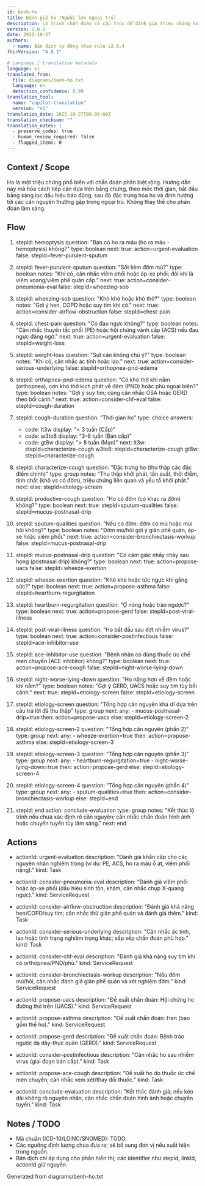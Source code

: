 ```yaml
---
id: benh-ho
title: Đánh giá ho (Người lớn ngoại trú)
description: Lộ trình chẩn đoán có cấu trúc để đánh giá triệu chứng ho trong bối cảnh ngoại trú, ưu tiên sàng lọc dấu hiệu báo động, phân loại theo thời gian và các căn nguyên thường gặp (UACS, hen, GERD, ho do ức chế men chuyển, viêm phổi, giãn phế quản).
version: 1.0.0
date: 2025-10-27
authors:
  - name: Bản dịch tự động theo rule v2.6.4
fhirVersion: "4.0.1"

# Language / translation metadata
language: vi
translated_from:
  file: diagrams/benh-ho.txt
  language: en
  detection_confidence: 0.99
translation_tool:
  name: "copilot-translation"
  version: "v1"
translation_date: 2025-10-27T00:00:00Z
translation_checksum: ""
translation_notes: |
  - preserve_codes: true
  - human_review_required: false
  - flagged_items: 0
---
```


## Context / Scope
Ho là một triệu chứng phổ biến với chẩn đoán phân biệt rộng. Hướng dẫn này mã hóa cách tiếp cận dựa trên bằng chứng, theo mốc thời gian, bắt đầu bằng sàng lọc dấu hiệu báo động, sau đó đặc trưng hóa ho và định hướng tới các căn nguyên thường gặp trong ngoại trú. Không thay thế cho phán đoán lâm sàng.

## Flow

1. stepId: hemoptysis
   question: "Bạn có ho ra máu (ho ra máu - hemoptysis) không?"
   type: boolean
   next:
     true: action=urgent-evaluation
     false: stepId=fever-purulent-sputum

2. stepId: fever-purulent-sputum
   question: "Sốt kèm đờm mủ?"
   type: boolean
   notes: "Khi có, cân nhắc viêm phổi hoặc áp-xe phổi; đôi khi là viêm xoang/viêm phế quản cấp."
   next:
     true: action=consider-pneumonia-eval
     false: stepId=wheezing-sob

3. stepId: wheezing-sob
   question: "Khò khè hoặc khó thở?"
   type: boolean
   notes: "Gợi ý hen, COPD hoặc suy tim khi có."
   next:
     true: action=consider-airflow-obstruction
     false: stepId=chest-pain

4. stepId: chest-pain
   question: "Có đau ngực không?"
   type: boolean
   notes: "Cân nhắc thuyên tắc phổi (PE) hoặc hội chứng vành cấp (ACS) nếu đau ngực đáng ngờ."
   next:
     true: action=urgent-evaluation
     false: stepId=weight-loss

5. stepId: weight-loss
   question: "Sụt cân không chủ ý?"
   type: boolean
   notes: "Khi có, cân nhắc ác tính hoặc lao."
   next:
     true: action=consider-serious-underlying
     false: stepId=orthopnea-pnd-edema

6. stepId: orthopnea-pnd-edema
   question: "Có khó thở khi nằm (orthopnea), cơn khó thở kịch phát về đêm (PND) hoặc phù ngoại biên?"
   type: boolean
   notes: "Gợi ý suy tim; cũng cân nhắc OSA hoặc GERD theo bối cảnh."
   next:
     true: action=consider-chf-eval
     false: stepId=cough-duration

7. stepId: cough-duration
   question: "Thời gian ho"
   type: choice
   answers:
     - code: lt3w
       display: "< 3 tuần (Cấp)"
     - code: w3to8
       display: "3–8 tuần (Bán cấp)"
     - code: gt8w
       display: "> 8 tuần (Mạn)"
   next:
     lt3w: stepId=characterize-cough
     w3to8: stepId=characterize-cough
     gt8w: stepId=characterize-cough

8. stepId: characterize-cough
   question: "Đặc trưng ho (thu thập các đặc điểm chính)"
   type: group
   notes: "Thu thập khởi phát, tần suất, thời điểm, tính chất (khô vs có đờm), triệu chứng liên quan và yếu tố khởi phát."
   next:
     else: stepId=etiology-screen

9. stepId: productive-cough
   question: "Ho có đờm (có khạc ra đờm) không?"
   type: boolean
   next:
     true: stepId=sputum-qualities
     false: stepId=mucus-postnasal-drip

10. stepId: sputum-qualities
    question: "Nếu có đờm: đờm có mủ hoặc mùi hôi không?"
    type: boolean
    notes: "Đờm mủ/hôi gợi ý giãn phế quản, áp-xe hoặc viêm phổi."
    next:
      true: action=consider-bronchiectasis-workup
      false: stepId=mucus-postnasal-drip

11. stepId: mucus-postnasal-drip
    question: "Có cảm giác nhầy chảy sau họng (postnasal drip) không?"
    type: boolean
    next:
      true: action=propose-uacs
      false: stepId=wheeze-exertion

12. stepId: wheeze-exertion
    question: "Khò khè hoặc tức ngực khi gắng sức?"
    type: boolean
    next:
      true: action=propose-asthma
      false: stepId=heartburn-regurgitation

13. stepId: heartburn-regurgitation
    question: "Ợ nóng hoặc trào ngược?"
    type: boolean
    next:
      true: action=propose-gerd
      false: stepId=post-viral-illness

14. stepId: post-viral-illness
    question: "Ho bắt đầu sau đợt nhiễm virus?"
    type: boolean
    next:
      true: action=consider-postinfectious
      false: stepId=ace-inhibitor-use

15. stepId: ace-inhibitor-use
    question: "Bệnh nhân có dùng thuốc ức chế men chuyển (ACE inhibitor) không?"
    type: boolean
    next:
      true: action=propose-ace-cough
      false: stepId=night-worse-lying-down

16. stepId: night-worse-lying-down
    question: "Ho nặng hơn về đêm hoặc khi nằm?"
    type: boolean
    notes: "Gợi ý GERD, UACS hoặc suy tim tùy bối cảnh."
    next:
      true: stepId=etiology-screen
      false: stepId=etiology-screen

17. stepId: etiology-screen
    question: "Tổng hợp căn nguyên khả dĩ dựa trên câu trả lời đã thu thập"
    type: group
    next:
      any:
        - mucus-postnasal-drip=true
      then: action=propose-uacs
      else: stepId=etiology-screen-2

18. stepId: etiology-screen-2
    question: "Tổng hợp căn nguyên (phần 2)"
    type: group
    next:
      any:
        - wheeze-exertion=true
      then: action=propose-asthma
      else: stepId=etiology-screen-3

19. stepId: etiology-screen-3
    question: "Tổng hợp căn nguyên (phần 3)"
    type: group
    next:
      any:
        - heartburn-regurgitation=true
        - night-worse-lying-down=true
      then: action=propose-gerd
      else: stepId=etiology-screen-4

20. stepId: etiology-screen-4
    question: "Tổng hợp căn nguyên (phần 4)"
    type: group
    next:
      any:
        - sputum-qualities=true
      then: action=consider-bronchiectasis-workup
      else: stepId=end

21. stepId: end
    action: conclude-evaluation
    type: group
    notes: "Kết thúc lộ trình nếu chưa xác định rõ căn nguyên; cân nhắc chẩn đoán hình ảnh hoặc chuyển tuyến tùy lâm sàng."
    next: end

## Actions

- actionId: urgent-evaluation
  description: "Đánh giá khẩn cấp cho các nguyên nhân nghiêm trọng (ví dụ: PE, ACS, ho ra máu ồ ạt, viêm phổi nặng)."
  kind: Task

- actionId: consider-pneumonia-eval
  description: "Đánh giá viêm phổi hoặc áp-xe phổi (dấu hiệu sinh tồn, khám, cân nhắc chụp X-quang ngực)."
  kind: ServiceRequest

- actionId: consider-airflow-obstruction
  description: "Đánh giá khả năng hen/COPD/suy tim; cân nhắc thử giãn phế quản và đánh giá thêm."
  kind: Task

- actionId: consider-serious-underlying
  description: "Cân nhắc ác tính, lao hoặc tình trạng nghiêm trọng khác; sắp xếp chẩn đoán phù hợp."
  kind: Task

- actionId: consider-chf-eval
  description: "Đánh giá khả năng suy tim khi có orthopnea/PND/phù."
  kind: ServiceRequest

- actionId: consider-bronchiectasis-workup
  description: "Nếu đờm mủ/hôi, cân nhắc đánh giá giãn phế quản và xét nghiệm đờm."
  kind: ServiceRequest

- actionId: propose-uacs
  description: "Đề xuất chẩn đoán: Hội chứng ho đường thở trên (UACS)."
  kind: ServiceRequest

- actionId: propose-asthma
  description: "Đề xuất chẩn đoán: Hen (bao gồm thể ho)."
  kind: ServiceRequest

- actionId: propose-gerd
  description: "Đề xuất chẩn đoán: Bệnh trào ngược dạ dày-thực quản (GERD)."
  kind: ServiceRequest

- actionId: consider-postinfectious
  description: "Cân nhắc ho sau nhiễm virus (giai đoạn bán cấp)."
  kind: Task

- actionId: propose-ace-cough
  description: "Đề xuất ho do thuốc ức chế men chuyển; cân nhắc xem xét/thay đổi thuốc."
  kind: Task

- actionId: conclude-evaluation
  description: "Kết thúc đánh giá; nếu kéo dài không rõ nguyên nhân, cân nhắc chẩn đoán hình ảnh hoặc chuyển tuyến."
  kind: Task

## Notes / TODO
- Mã chuẩn (ICD-10/LOINC/SNOMED): TODO.
- Các ngưỡng định lượng chưa đưa ra; sẽ bổ sung đơn vị nếu xuất hiện trong nguồn.
- Bản dịch chỉ áp dụng cho phần hiển thị; các identifier như stepId, linkId, actionId giữ nguyên.

Generated from diagrams/benh-ho.txt
